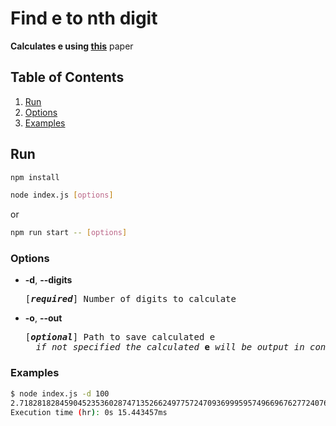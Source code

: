 # Find e to nth digit

**Calculates e using [this](<http://www.brotherstechnology.com/docs/icnsae_(cmj0104-300dpi).pdf>)** paper

## Table of Contents

1. [Run](#run)
2. [Options](#options)
3. [Examples](#examples)

## Run

```bash
npm install
```

```bash
node index.js [options]
```

or

```bash
npm run start -- [options]
```

### Options

- **-d**, **--digits**

    <pre>[<em><b>required</b></em>] Number of digits to calculate</pre>

- **-o**, **--out**

    <pre>[<em><b>optional</b></em>] Path to save calculated e
    <em>if not specified the calculated</em> <b>e</b> <em>will be output in console</em></pre>

### Examples

```bash
$ node index.js -d 100
2.7182818284590452353602874713526624977572470936999595749669676277240766303535475945713821785251664274
Execution time (hr): 0s 15.443457ms
```
